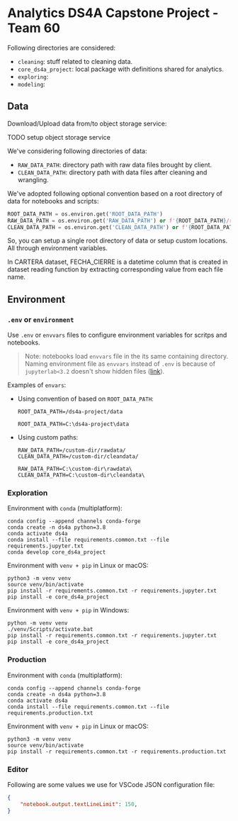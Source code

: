 # Analytics DS4A Capstone Project - Team 60

Following directories are considered:
- `cleaning`: stuff related to cleaning data.
- `core_ds4a_project`: local package with definitions shared for analytics.
- `exploring`:
- `modeling`:

## Data

Download/Upload data from/to object storage service:

TODO setup object storage service

We've considering following directories of data:

- `RAW_DATA_PATH`: directory path with raw data files brought by client.
- `CLEAN_DATA_PATH`: directory path with data files after cleaning and wrangling.

We've adopted following optional convention based on a root directory of data for notebooks and scripts:

```python
ROOT_DATA_PATH = os.environ.get('ROOT_DATA_PATH')
RAW_DATA_PATH = os.environ.get('RAW_DATA_PATH') or f'{ROOT_DATA_PATH}/raw'
CLEAN_DATA_PATH = os.environ.get('CLEAN_DATA_PATH') or f'{ROOT_DATA_PATH}/clean'
```

So, you can setup a single root directory of data or setup custom locations. All through environment variables.






In CARTERA dataset, FECHA_CIERRE is a datetime column that is created in dataset reading function by extracting corresponding value from each file name.

## Environment

### `.env` or `environment`

Use `.env` or `envvars` files to configure environment variables for scritps and notebooks.

> Note: notebooks load `envvars` file in the its same containing directory. Naming environment file as `envvars` instead of `.env` is because of `jupyterlab<3.2` doesn't show hidden files ([link](https://github.com/jupyterlab/jupyterlab/issues/2049)).

Examples of `envars`:

- Using convention of based on `ROOT_DATA_PATH`:
    ```
    ROOT_DATA_PATH=/ds4a-project/data
    ```

    ```
    ROOT_DATA_PATH=C:\ds4a-project\data
    ```

- Using custom paths:
    ```
    RAW_DATA_PATH=/custom-dir/rawdata/
    CLEAN_DATA_PATH=/custom-dir/cleandata/
    ```

    ```
    RAW_DATA_PATH=C:\custom-dir\rawdata\
    CLEAN_DATA_PATH=C:\custom-dir\cleandata\
    ```

### Exploration

Environment with `conda` (multiplatform):
```
conda config --append channels conda-forge
conda create -n ds4a python=3.8
conda activate ds4a
conda install --file requirements.common.txt --file requirements.jupyter.txt
conda develop core_ds4a_project
```

Environment with `venv + pip` in Linux or macOS:
```
python3 -m venv venv
source venv/bin/activate
pip install -r requirements.common.txt -r requirements.jupyter.txt
pip install -e core_ds4a_project
```

Environment with `venv + pip` in Windows:
```
python -m venv venv
./venv/Scripts/activate.bat
pip install -r requirements.common.txt -r requirements.jupyter.txt
pip install -e core_ds4a_project
```

### Production

Environment with `conda` (multiplatform):
```
conda config --append channels conda-forge
conda create -n ds4a python=3.8
conda activate ds4a
conda install --file requirements.common.txt --file requirements.production.txt
```

Environment with `venv + pip` in Linux or macOS:
```
python3 -m venv venv
source venv/bin/activate
pip install -r requirements.common.txt -r requirements.production.txt
```


### Editor

Following are some values we use for VSCode JSON configuration file:
```json
{
    "notebook.output.textLineLimit": 150,
}
```

